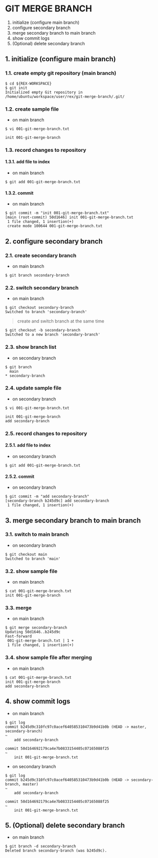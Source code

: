 # GIT MERGE BRANCH
1. initialize (configure main branch)
2. configure secondary branch
3. merge secondary branch to main branch
4. show commit logs
5. (Optional) delete secondary branch

## 1. initialize (configure main branch)
### 1.1. create empty git repository (main branch)
```console
$ cd ${REX-WORKSPACE}
$ git init
Initialized empty Git repository in /home/ubuntu/workspace/user/rex/git-merge-branch/.git/
```

### 1.2. create sample file
- on main branch

```console
$ vi 001-git-merge-branch.txt
```

```shell
init 001-git-merge-branch
```

### 1.3. record changes to repository
#### 1.3.1. add file to index
- on main branch

```console
$ git add 001-git-merge-branch.txt
```

#### 1.3.2. commit
- on main branch

```console
$ git commit -m "init 001-git-merge-branch.txt"
[main (root-commit) 50d1646] init 001-git-merge-branch.txt
 1 file changed, 1 insertion(+)
 create mode 100644 001-git-merge-branch.txt
```

## 2. configure secondary branch
### 2.1. create secondary branch
- on main branch

```console
$ git branch secondary-branch
```

### 2.2. switch secondary branch
- on main branch

```console
$ git checkout secondary-branch
Switched to branch 'secondary-branch'
```

> create and switch branch at the same time

```console
$ git checkout -b secondary-branch
Switched to a new branch 'secondary-branch'
```

### 2.3. show branch list
- on secondary branch

```console
$ git branch
  main
* secondary-branch
```

### 2.4. update sample file
- on secondary branch

```console
$ vi 001-git-merge-branch.txt
```

```shell
init 001-git-merge-branch
add secondary-branch
```

### 2.5. record changes to repository
#### 2.5.1. add file to index
- on secondary branch

```console
$ git add 001-git-merge-branch.txt
```

#### 2.5.2. commit
- on secondary branch

```console
$ git commit -m "add secondary-branch"
[secondary-branch b245d9c] add secondary-branch
 1 file changed, 1 insertion(+)
```

## 3. merge secondary branch to main branch
### 3.1. switch to main branch
- on secondary branch

```console
$ git checkout main
Switched to branch 'main'
```

### 3.2. show sample file
- on main branch

```console
$ cat 001-git-merge-branch.txt
init 001-git-merge-branch
```

### 3.3. merge
- on main branch

```console
$ git merge secondary-branch
Updating 50d1646..b245d9c
Fast-forward
 001-git-merge-branch.txt | 1 +
 1 file changed, 1 insertion(+)
```

### 3.4. show sample file after merging
- on main branch

```console
$ cat 001-git-merge-branch.txt
init 001-git-merge-branch
add secondary-branch
```

## 4. show commit logs
- on main branch

```console
$ git log
commit b245d9c310fc97c0acef640585310473b9d41b0b (HEAD -> master, secondary-branch)
~
    add secondary-branch

commit 50d164692179ca4e7b0833154405c07165088f25
~
    init 001-git-merge-branch.txt
```

- on secondary branch

```console
$ git log
commit b245d9c310fc97c0acef640585310473b9d41b0b (HEAD -> secondary-branch, master)
~
    add secondary-branch

commit 50d164692179ca4e7b0833154405c07165088f25
~
    init 001-git-merge-branch.txt
```

## 5. (Optional) delete secondary branch
- on main branch

```console
$ git branch -d secondary-branch
Deleted branch secondary-branch (was b245d9c).
```

